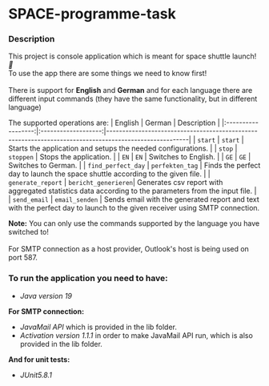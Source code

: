 # SPACE-programme-task
### Description
This project is console application which is meant for space shuttle launch! <i>&#128640;</i> \
To use the app there are some things we need to know first! \
\
There is support for **English** and **German** and for each language there are different input commands (they have the same functionality, but in different language)

The supported operations are: 
|       English      |        German       |                                             Description                                               |
|:------------------:|:-------------------:|-------------------------------------------------------------------------------------------------------|
| `start`            | `start`             | Starts the application and setups the needed configurations.                                          |
| `stop`             | `stoppen`           | Stops the application.                                                                                |
| `EN`               | `EN`                | Switches to English.                                                                                  |
| `GE`               | `GE`                | Switches to German.                                                                                   |
| `find_perfect_day` | `perfekten_tag`     | Finds the perfect day to launch the space shuttle according to the given file.                        |
| `generate_report`  | `bericht_generieren`| Generates csv report with aggregated statistics data according to the parameters from the input file. |
| `send_email`       | `email_senden`      | Sends email with the generated report and text with the perfect day to launch to the given receiver using SMTP connection. 

**Note:** You can only use the commands supported by the language you have switched to! \
\
For SMTP connection as a host provider, Outlook's host is being used on port 587.

### To run the application you need to have:  
- *Java version 19*

**For SMTP connection:**
- *JavaMail API* which is provided in the lib folder.
- *Activation version 1.1.1* in order to make JavaMail API run, which is also provided in the lib folder.

**And for unit tests:**
- *JUnit5.8.1*
